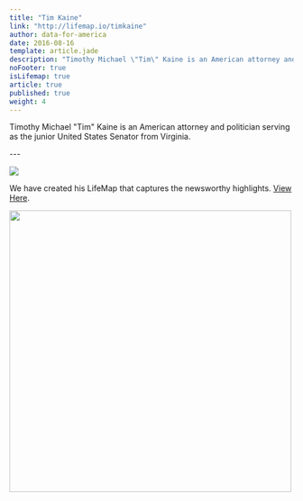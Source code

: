 ```yaml
---
title: "Tim Kaine"
link: "http://lifemap.io/timkaine"
author: data-for-america
date: 2016-08-16
template: article.jade
description: "Timothy Michael \"Tim\" Kaine is an American attorney and politician serving as the junior United States Senator from Virginia."
noFooter: true
isLifemap: true
article: true
published: true
weight: 4
---
```


<p>
  Timothy Michael "Tim" Kaine is an American attorney and politician serving as the junior United States Senator from Virginia.
</p>
---
<p>
<img class="ui medium image" style="margin: 0 auto;" src="http://lifemap.io/img/timkaine.gif" />
</p>
<p>
   We have created his LifeMap that captures the newsworthy highlights. <a href="http://lifemap.io/timkaine/" target="_blank">View Here</a>.
</p>
<a href="http://lifemap.io/timkaine/" target="_blank">
<img class="ui medium image" style="width:500px; margin: 0 auto;" src="/img/lifemap/timkaine.jpg" />
</a>
